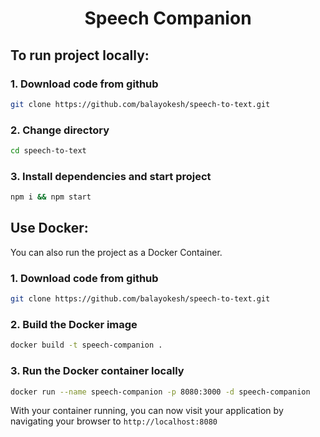 <h1 align='center'>Speech Companion</h1>


## To run project locally:
### 1. Download code from github
```bash
git clone https://github.com/balayokesh/speech-to-text.git
```
### 2. Change directory
```bash
cd speech-to-text
```
### 3. Install dependencies and start project
```bash
npm i && npm start
```


## Use Docker:
You can also run the project as a Docker Container.
### 1. Download code from github
```bash
git clone https://github.com/balayokesh/speech-to-text.git
```
### 2. Build the Docker image
```bash 
docker build -t speech-companion .
```
### 3. Run the Docker container locally
```bash
docker run --name speech-companion -p 8080:3000 -d speech-companion
```
With your container running, you can now visit your application by navigating your browser to `http://localhost:8080`